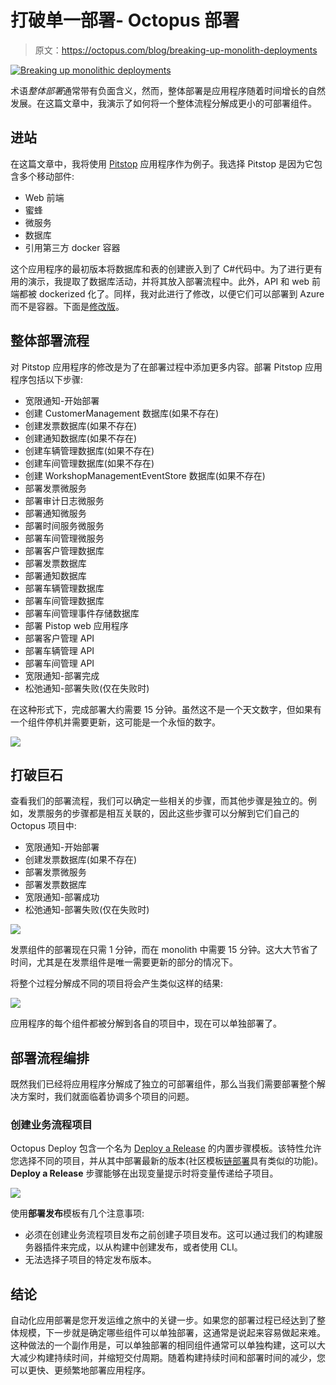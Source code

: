# 打破单一部署- Octopus 部署

> 原文：<https://octopus.com/blog/breaking-up-monolith-deployments>

[![Breaking up monolithic deployments](img/a62a67c17b8a2377190e2e87ee659f0a.png)](#)

术语*整体部署*通常带有负面含义，然而，整体部署是应用程序随着时间增长的自然发展。在这篇文章中，我演示了如何将一个整体流程分解成更小的可部署组件。

## 进站

在这篇文章中，我将使用 [Pitstop](https://github.com/EdwinVW/pitstop) 应用程序作为例子。我选择 Pitstop 是因为它包含多个移动部件:

*   Web 前端
*   蜜蜂
*   微服务
*   数据库
*   引用第三方 docker 容器

这个应用程序的最初版本将数据库和表的创建嵌入到了 C#代码中。为了进行更有用的演示，我提取了数据库活动，并将其放入部署流程中。此外，API 和 web 前端都被 dockerized 化了。同样，我对此进行了修改，以便它们可以部署到 Azure 而不是容器。下面是[修改版](https://github.com/OctopusSamples/PitStop)。

## 整体部署流程

对 Pitstop 应用程序的修改是为了在部署过程中添加更多内容。部署 Pitstop 应用程序包括以下步骤:

*   宽限通知-开始部署
*   创建 CustomerManagement 数据库(如果不存在)
*   创建发票数据库(如果不存在)
*   创建通知数据库(如果不存在)
*   创建车辆管理数据库(如果不存在)
*   创建车间管理数据库(如果不存在)
*   创建 WorkshopManagementEventStore 数据库(如果不存在)
*   部署发票微服务
*   部署审计日志微服务
*   部署通知微服务
*   部署时间服务微服务
*   部署车间管理微服务
*   部署客户管理数据库
*   部署发票数据库
*   部署通知数据库
*   部署车辆管理数据库
*   部署车间管理数据库
*   部署车间管理事件存储数据库
*   部署 Pistop web 应用程序
*   部署客户管理 API
*   部署车辆管理 API
*   部署车间管理 API
*   宽限通知-部署完成
*   松弛通知-部署失败(仅在失败时)

在这种形式下，完成部署大约需要 15 分钟。虽然这不是一个天文数字，但如果有一个组件停机并需要更新，这可能是一个永恒的数字。

[![](img/94fe9c708272364528e4c6273111043f.png)](#)

## 打破巨石

查看我们的部署流程，我们可以确定一些相关的步骤，而其他步骤是独立的。例如，发票服务的步骤都是相互关联的，因此这些步骤可以分解到它们自己的 Octopus 项目中:

*   宽限通知-开始部署
*   创建发票数据库(如果不存在)
*   部署发票微服务
*   部署发票数据库
*   宽限通知-部署成功
*   松弛通知-部署失败(仅在失败时)

[![](img/e7ca148f31b949d58a1ff31abbe46593.png)](#)

发票组件的部署现在只需 1 分钟，而在 monolith 中需要 15 分钟。这大大节省了时间，尤其是在发票组件是唯一需要更新的部分的情况下。

将整个过程分解成不同的项目将会产生类似这样的结果:

[![](img/9bae8999b42cc2b9940f81700383cc38.png)](#)

应用程序的每个组件都被分解到各自的项目中，现在可以单独部署了。

## 部署流程编排

既然我们已经将应用程序分解成了独立的可部署组件，那么当我们需要部署整个解决方案时，我们就面临着协调多个项目的问题。

### 创建业务流程项目

Octopus Deploy 包含一个名为 [Deploy a Release](https://octopus.com/docs/projects/coordinating-multiple-projects/deploy-release-step) 的内置步骤模板。该特性允许您选择不同的项目，并从其中部署最新的版本(社区模板[链部署](https://library.octopus.com/step-templates/18392835-d50e-4ce9-9065-8e15a3c30954/actiontemplate-chain-deployment)具有类似的功能)。 **Deploy a Release** 步骤能够在出现变量提示时将变量传递给子项目。

[![](img/8a09e98420f282ab765464d58f3c88e0.png)](#)

使用**部署发布**模板有几个注意事项:

*   必须在创建业务流程项目发布之前创建子项目发布。这可以通过我们的构建服务器插件来完成，以从构建中创建发布，或者使用 CLI。
*   无法选择子项目的特定发布版本。

## 结论

自动化应用部署是您开发运维之旅中的关键一步。如果您的部署过程已经达到了整体规模，下一步就是确定哪些组件可以单独部署，这通常是说起来容易做起来难。这种做法的一个副作用是，可以单独部署的相同组件通常可以单独构建，这可以大大减少构建持续时间，并缩短交付周期。随着构建持续时间和部署时间的减少，您可以更快、更频繁地部署应用程序。